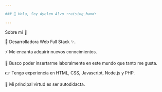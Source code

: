 ```yaml
---

### 👋 Hola, Soy Ayelen Alvo :raising_hand: 

---
```

Sobre mi 💬

:feet: Desarrolladora Web Full Stack ✨.

⚡ Me encanta adquirir nuevos conocimientos.

:floppy_disk: Busco poder insertarme laboralmente en este mundo que tanto me gusta.

:point_right: Tengo experiencia en HTML, CSS, Javascript, Node.js y PHP.

:rainbow: Mi principal virtud es ser autodidacta.





<!--
**ayeAlvo/ayeAlvo** is a ✨ _special_ ✨ repository because its `README.md` (this file) appears on your GitHub profile.

Here are some ideas to get you started:

- 🔭 I’m currently working on ...
- 🌱 I’m currently learning ...
- 👯 I’m looking to collaborate on ...
- 🤔 I’m looking for help with ...
- 💬 Ask me about ...
- How to reach me How to reach me: ...
- 😄 Pronouns: ...
- ⚡ Fun fact: ...
-->

